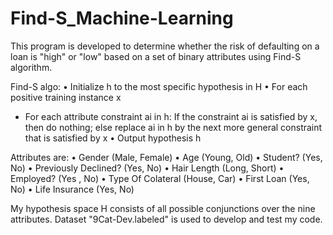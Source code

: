# Find-S_Machine-Learning
This program is developed to determine whether the risk of defaulting on a loan is "high" or "low" based on a set of binary attributes using Find-S algorithm. 

Find-S algo:
• Initialize h to the most specific hypothesis in H
• For each positive training instance x
   - For each attribute constraint ai in h: If the constraint ai is satisfied by x, then do nothing; else replace ai in h by the next more general constraint that is satisfied by x
• Output hypothesis h

Attributes are: 
• Gender (Male, Female)
• Age (Young, Old)
• Student? (Yes, No)
• Previously Declined? (Yes, No)
• Hair Length (Long, Short)
• Employed? (Yes , No)
• Type Of Colateral (House, Car)
• First Loan (Yes, No)
• Life Insurance (Yes, No)

My hypothesis space H consists of all possible conjunctions over the nine attributes. Dataset "9Cat-Dev.labeled" is used to develop and test my code. 

